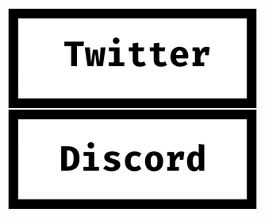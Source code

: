 <p align="center">
<a href="https://twitter.com/SergioGlorias"><img src="../img/twitter.png"/></a><a href="https://discord.io/ClaSergio"><img src="../img/discord.png"/></a>
</p>
